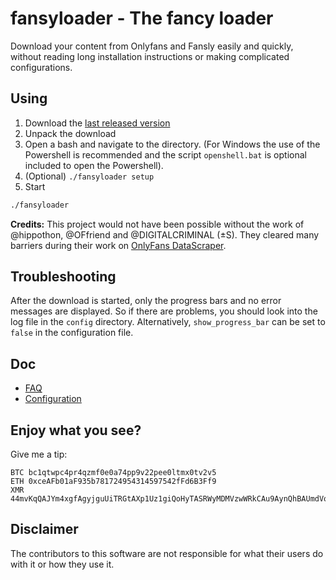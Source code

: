 # fansyloader - The fancy loader

Download your content from Onlyfans and Fansly easily and quickly, without reading long installation instructions or making complicated configurations.

## Using

1. Download the [last released version](https://github.com/montroly/fansyloader/releases)
2. Unpack the download
3. Open a bash and navigate to the directory. (For Windows the use of the Powershell is recommended and the script `openshell.bat` is optional included to open the Powershell). 
4. (Optional) `./fansyloader setup`
5. Start

  ```bash
  ./fansyloader
  ```

**Credits:** This project would not have been possible without the work of @hippothon, @OFfriend and @DIGITALCRIMINAL (±S).
They cleared many barriers during their work on [OnlyFans DataScraper](https://github.com/DIGITALCRIMINALS/OnlyFans).

## Troubleshooting

After the download is started, only the progress bars and no error messages are displayed. 
So if there are problems, you should look into the log file in the `config` directory. 
Alternatively, `show_progress_bar` can be set to `false` in the configuration file.

## Doc

* [FAQ](./FAQ.md)
* [Configuration](./conf.md)

## Enjoy what you see? 

Give me a tip:

```text
BTC bc1qtwpc4pr4qzmf0e0a74pp9v22pee0ltmx0tv2v5
ETH 0xceAFb01aF935b781724954314597542fFd6B3Ff9
XMR 44mvKqQAJYm4xgfAgyjguUiTRGtAXp1Uz1giQoHyTASRWyMDMVzwWRkCAu9AynQhBAUmdVoUfMqyWVykQ5i9bgFL27tgT8Z
```

## Disclaimer

The contributors to this software are not responsible for what their users do with it or how they use it.

